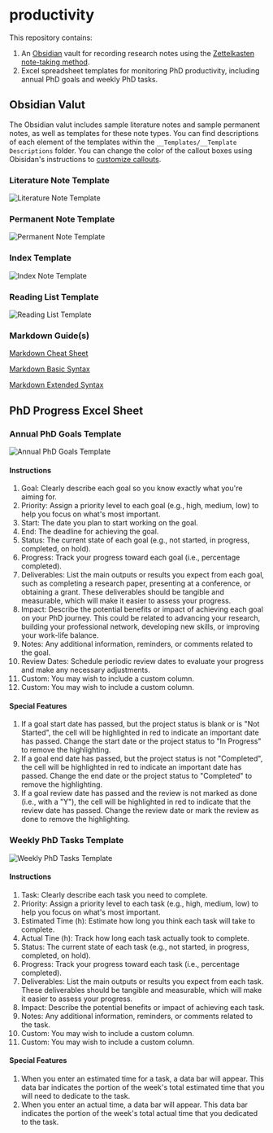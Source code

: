 # productivity

This repository contains:
1. An [Obsidian](https://obsidian.md/) vault for recording research notes using the [Zettelkasten note-taking method](https://www.youtube.com/watch?v=rOSZOCoqOo8&ab_channel=ShuOmi).
2. Excel spreadsheet templates for monitoring PhD productivity, including annual PhD goals and weekly PhD tasks.

## Obsidian Valut

The Obsidian valut includes sample literature notes and sample permanent notes, as well as templates for these note types. You can find descriptions of each element of the templates within the `__Templates/__Template Descriptions` folder. You can change the color of the callout boxes using Obisidan's instructions to [customize callouts](https://help.obsidian.md/Editing+and+formatting/Callouts#Customize+callouts).

### Literature Note Template

![Literature Note Template](https://github.com/sheilaschoepp/productivity/blob/main/images/Literature%20Note%20Template.png)

### Permanent Note Template

![Permanent Note Template](https://github.com/sheilaschoepp/productivity/blob/main/images/Permanent%20Note%20Template.png)

### Index Template

![Index Note Template](https://github.com/sheilaschoepp/productivity/blob/main/images/Index%20Note%20Template.png)

### Reading List Template

![Reading List Template](https://github.com/sheilaschoepp/productivity/blob/main/images/Reading%20List%20Template.png)

### Markdown Guide(s)

[Markdown Cheat Sheet](https://www.markdownguide.org/cheat-sheet/)

[Markdown Basic Syntax](https://www.markdownguide.org/basic-syntax/)

[Markdown Extended Syntax](https://www.markdownguide.org/extended-syntax/)

## PhD Progress Excel Sheet

### Annual PhD Goals Template

![Annual PhD Goals Template](https://github.com/sheilaschoepp/productivity/blob/main/images/Annual%20PhD%20Goals.png?raw=true)

#### Instructions
1. Goal: Clearly describe each goal so you know exactly what you're aiming for.
2. Priority: Assign a priority level to each goal (e.g., high, medium, low) to help you focus on what's most important.
3. Start: The date you plan to start working on the goal.
4. End: The deadline for achieving the goal.
5. Status: The current state of each goal (e.g., not started, in progress, completed, on hold).
6. Progress: Track your progress toward each goal (i.e., percentage completed).
7. Deliverables: List the main outputs or results you expect from each goal, such as completing a research paper, presenting at a conference, or obtaining a grant. These deliverables should be tangible and measurable, which will make it easier to assess your progress.
8. Impact: Describe the potential benefits or impact of achieving each goal on your PhD journey. This could be related to advancing your research, building your professional network, developing new skills, or improving your work-life balance.
9. Notes: Any additional information, reminders, or comments related to the goal.
10. Review Dates: Schedule periodic review dates to evaluate your progress and make any necessary adjustments.
11. Custom: You may wish to include a custom column.
12. Custom: You may wish to include a custom column.

#### Special Features

1. If a goal start date has passed, but the project status is blank or is "Not Started", the cell will be highlighted in red to indicate an important date has passed.  Change the start date or the project status to "In Progress" to remove the highlighting.
2. If a goal end date has passed, but the project status is not "Completed", the cell will be highlighted in red to indicate an important date has passed.  Change the end date or the project status to "Completed" to remove the highlighting.
3. If a goal review date has passed and the review is not marked as done (i.e., with a "Y"), the cell will be highlighted in red to indicate that the review date has passed.  Change the review date or mark the review as done to remove the highlighting.

### Weekly PhD Tasks Template

![Weekly PhD Tasks Template](https://github.com/sheilaschoepp/productivity/blob/main/images/Weekly%20PhD%20Tasks.png?raw=true)

#### Instructions

1. Task: Clearly describe each task you need to complete.
2. Priority: Assign a priority level to each task (e.g., high, medium, low) to help you focus on what's most important.
3. Estimated Time (h): Estimate how long you think each task will take to complete.
4. Actual Tine (h): Track how long each task actually took to complete.
5. Status: The current state of each task (e.g., not started, in progress, completed, on hold).
6. Progress: Track your progress toward each task (i.e., percentage completed).
7. Deliverables: List the main outputs or results you expect from each task. These deliverables should be tangible and measurable, which will make it easier to assess your progress.
8. Impact: Describe the potential benefits or impact of achieving each task.
9. Notes: Any additional information, reminders, or comments related to the task.
10. Custom: You may wish to include a custom column.
11. Custom: You may wish to include a custom column.

#### Special Features

1. When you enter an estimated time for a task, a data bar will appear.  This data bar indicates the portion of the week's total estimated time that you will need to dedicate to the task.
2. When you enter an actual time, a data bar will appear.  This data bar indicates the portion of the week's total actual time that you dedicated to the task.
